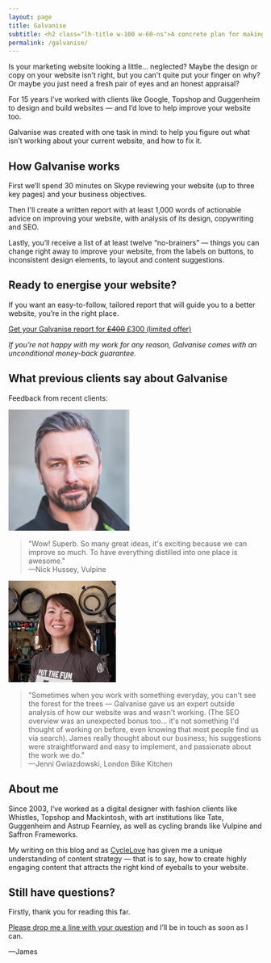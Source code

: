 ```yaml
---
layout: page
title: Galvanise
subtitle: <h2 class="lh-title w-100 w-60-ns">A concrete plan for making your website better.</h2><small><a href="/about">What We Do</a> > Galvanise</small>
permalink: /galvanise/
---
```

<!-- ## A concrete plan for making your website better. -->

Is your marketing website looking a little... neglected? Maybe the design or copy on your website isn’t right, but you can't quite put your finger on why? Or maybe you just need a fresh pair of eyes and an honest appraisal?

For 15 years I’ve worked with clients like Google, Topshop and Guggenheim to design and build websites — and I’d love to help improve your website too.

Galvanise was created with one task in mind: to help you figure out what isn’t working about your current website, and how to fix it.

## How Galvanise works

First we’ll spend 30 minutes on Skype reviewing your website (up to three key pages) and your business objectives.

Then I'll create a written report with at least 1,000 words of actionable advice on improving your website, with analysis of its design, copywriting and SEO.

Lastly, you’ll receive a list of at least twelve “no-brainers” — things you can change right away to improve your website, from the labels on buttons, to inconsistent design elements, to layout and content suggestions.

## Ready to energise your website?

If you want an easy-to-follow, tailored report that will guide you to a better website, you’re in the right place.

<a href="mailto:james@cyclelovedesign.co?Subject=I%27m%20interested%20in%20ordering%20a%20Galvanise%20report" class="-button">Get your Galvanise report for <del>£400</del> £300 (limited offer)</a>


*If you’re not happy with my work for any reason, Galvanise comes with an unconditional money-back guarantee.*

## What previous clients say about Galvanise
Feedback from recent clients:

<div class="cf mb4">
  <div class="fn fl-ns w-20">
    <img src="/img/portrait-nick-hussey-vulpine.png">
  </div>
  <div class="fn fl-ns w-100 w-80-ns">
    <blockquote class="i lh-copy measure ml3">"Wow! Superb. So many great ideas, it's exciting because we can improve so much. To have everything distilled into one place is awesome."<br>—Nick Hussey, Vulpine</blockquote>
  </div>
</div>

<div class="cf">
  <div class="fn fl-ns w-20">
    <img src="/img/portrait-jenni-london-bike-kitchen.jpg">
  </div>
  <div class="fn fl-ns w-100 w-80-ns">
    <blockquote class="i lh-copy measure ml3">"Sometimes when you work with something everyday, you can't see the forest for the trees — Galvanise gave us an expert outside analysis of how our website was and wasn't working. (The SEO overview was an unexpected bonus too… it's not something I'd thought of working on before, even knowing that most people find us via search). James really thought about our business; his suggestions were straightforward and easy to implement, and passionate about the work we do."<br>—Jenni Gwiazdowski, London Bike Kitchen</blockquote>
  </div>
</div>

## About me

Since 2003, I’ve worked as a digital designer with fashion clients like Whistles, Topshop and Mackintosh, with art institutions like Tate, Guggenheim and Astrup Fearnley, as well as cycling brands like Vulpine and Saffron Frameworks.

My writing on this blog and as [CycleLove][0] has given me a unique understanding of content strategy — that is to say, how to create highly engaging content that attracts the right kind of eyeballs to your website.

## Still have questions?

Firstly, thank you for reading this far.

[Please drop me a line with your question][1] and I’ll be in touch as soon as I can.

—James

[0]: http://cyclelove.cc/
[1]: mailto:hello@cyclelovedesign.co?subject=Working%20with%20you%20on%20a%20Galvanise%20report
